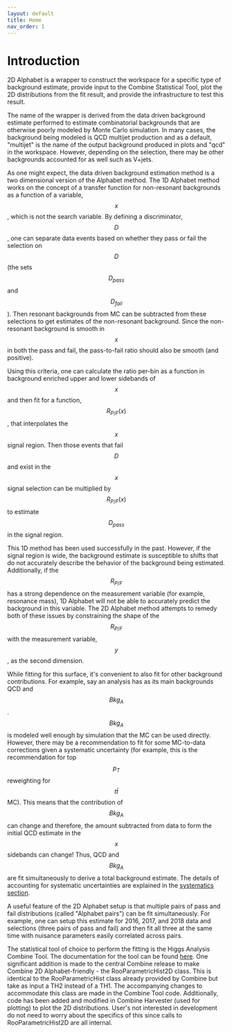 ```yaml
---
layout: default
title: Home
nav_order: 1
---
```


# Introduction

2D Alphabet is a wrapper to construct the workspace for a specific type of
background estimate, provide input to the Combine Statistical Tool, plot the
2D distributions from the fit result, and provide the infrastructure to test
this result. 

The name of the wrapper is derived from the data driven background estimate
performed to estimate combinatorial backgrounds that are otherwise poorly
modeled by Monte Carlo simulation. In many cases, the background being
modeled is QCD multijet production and as a default, "multijet" is the name of the output
background produced in plots and "qcd" in the workspace. However, depending on the selection,
there may be other backgrounds accounted for as well such as V+jets. 

As one might expect, the data driven background estimation method is a two
dimensional version of the Alphabet method. The 1D Alphabet method works on
the concept of a transfer function for non-resonant backgrounds as a function
of a variable, $$x$$, which is not the search variable. By defining a discriminator, $$D$$,
one can separate data events
based on whether they pass or fail the selection on $$D$$ (the sets $$D_{pass}$$
and $$D_{fail}$$). Then resonant backgrounds from MC can be subtracted from these
selections to get estimates of the non-resonant background. Since the
non-resonant background is smooth in $$x$$ in both the pass and fail, the
pass-to-fail ratio should also be smooth (and positive). 

Using this criteria, one can calculate the ratio per-bin as a function
in background enriched upper and lower sidebands of
$$x$$ and then fit for a function, 
$$R_{P/F}(x)$$, that interpolates the $$x$$ signal region. Then those events that
fail $$D$$ and exist in the $$x$$ signal selection can be multiplied by
$$R_{P/F}(x)$$ to estimate $$D_{pass}$$ in the signal region.

This 1D method has been used successfully in the past. However, if the signal
region is wide, the
background estimate is susceptible to shifts that do not accurately describe
the behavior of the background being estimated. Additionally, if the 
$$R_{P/F}$$ has a strong dependence on the measurement variable (for example,
resonance mass), 1D Alphabet will not be able to accurately predict the
background in this variable. The 2D Alphabet method attempts to remedy both
of these issues by constraining the shape of the $$R_{P/F}$$ with the
measurement variable, $$y$$, as the second dimension. 

While fitting for this surface, it's convenient to also fit for other
background contributions. For example, say an analysis has as its main
backgrounds QCD and $$Bkg_A$$. $$Bkg_A$$ is modeled well enough by simulation that
the MC can be used directly. However, there may be a recommendation to fit
for some MC-to-data corrections given a systematic uncertainty (for example,
this is the recommendation for top $$p_{T}$$ reweighting for $$t\bar{t}$$ MC).
This means that the contribution of $$Bkg_A$$ can change and therefore, the
amount subtracted from data to form the initial QCD estimate in the $$x$$
sidebands can change! Thus, QCD and $$Bkg_A$$ are fit simultaneously to derive
a total background estimate. The details of accounting for systematic
uncertainties are explained in the [systematics section](systematics).

A useful feature of the 2D Alphabet setup is that multiple pairs of pass and
fail distributions (called "Alphabet pairs") can be fit simultaneously. For
example, one can setup this estimate for 2016, 2017, and 2018 data and
selections (three pairs of pass and fail) and then fit all three at the same
time with nuisance parameters easily correlated across pairs. 

The statistical tool of choice to perform the fitting is the Higgs Analysis
Combine Tool. The documentation for the tool can be found
[here](https://cms-hcomb.gitbooks.io/combine/content/).
One significant addition is made to the central Combine release to make
Combine 2D Alphabet-friendly - the RooParametricHist2D class. This is
identical to the RooParametricHist class already provided by Combine but take
as input a TH2 instead of a TH1. The accompanying changes to accommodate this
class are made in the Combine Tool code. Additionally, code has been added
and modified in Combine Harvester (used for plotting) to plot the 2D
distributions. User's not interested in development do not need to worry
about the specifics of this since calls to RooParametricHist2D are all
internal. 